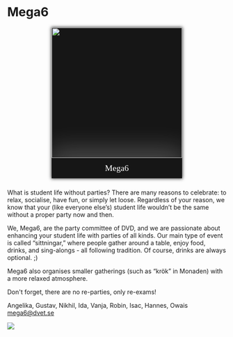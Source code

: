 <style>
    .committee-page-holder {
        display: flex;
        hyphens: auto;
        word-wrap: break-word;
        flex-direction: row;
        overflow-wrap: break-word;
        gap: 40px;
        align-items: flex-start;
        justify-content: space-between;
        flex-wrap: wrap;
    }

    .committee-page-text {
        max-width: 700px;
    }

    @media (max-width: 1100px) {
        .committee-page-holder {
            gap: 10px;
            flex-direction: column-reverse;
            align-items: center;
            justify-content: start;
        }
    }

    .committee-page-image {
        display: grid;
        grid-template-rows: auto auto;
        min-width: 300px;
        background-color: #161616;
        overflow: hidden;
        box-shadow: 0px 0px 7px 1px rgba(0, 0, 0, 0.75);
    }
    .committee-page-image div { 
        display: flex;
        justify-content: center;
        align-items: center;
    }
    .committee-page-image div img {
        width: 300px;
    }
    .committee-page-image span {
        color: white;
        text-align: center;
        font-size: 1.4em;
        line-height: 1.4em;
        padding: 10px;
        box-shadow: 0px -15px 56px 4px rgba(255, 255, 255, 0.25);
        font-family: "Press Start 2P";
    }
</style>

# Mega6
<div class="committee-page-holder">
    <div lang="se-SE" class="committee-page-text">
        <p>
            What is student life without parties? There are many reasons to celebrate:
            to relax, socialise, have fun, or simply let loose. Regardless of your reason,
            we know that your (like everyone else’s) student life wouldn’t be the same
            without a proper party now and then.
        </p>
        <p>
            We, Mega6, are the party committee of DVD, and we are passionate about enhancing
            your student life with parties of all kinds. Our main type of event is called
            “sittningar,” where people gather around a table, enjoy food, drinks, and sing-alongs
            - all following tradition. Of course, drinks are always optional. ;)
        </p>
        <p>
            Mega6 also organises smaller gatherings (such as “krök” in Monaden) with a more relaxed atmosphere.
        </p>
        <p>
            Don't forget, there are no re-parties, only re-exams!
        </p>
        <p>
            Angelika, Gustav, Nikhil, Ida, Vanja, Robin, Isac, Hannes, Owais <br>
            <a href="mailto:mega6@dvet.se">mega6@dvet.se</a>
        </p>
        <img src="https://media.tenor.com/C7BqqYKGuOUAAAAC/megaman-dance.gif"/>
    </div>
    <div class="committee-page-image">
        <div>
            <img src="https://dvet.se/uploads/mega6/Lukas%20Gartman%20-%20bca2b5991b6797fb77b0f21913bdecb7%20-%20Mega6.JPG" />
        </div>
        <span>Mega6</span>
    </div>
</div>
